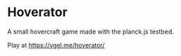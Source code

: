# Hoverator

A small hovercraft game made with the planck.js testbed.

Play at https://vgel.me/hoverator/